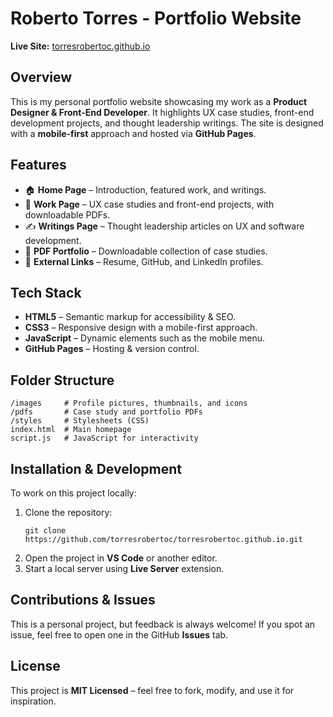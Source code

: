 # **Roberto Torres - Portfolio Website**  
**Live Site:** [torresrobertoc.github.io](https://torresrobertoc.github.io/)

## **Overview**  
This is my personal portfolio website showcasing my work as a **Product Designer & Front-End Developer**. It highlights UX case studies, front-end development projects, and thought leadership writings. The site is designed with a **mobile-first** approach and hosted via **GitHub Pages**.

## **Features**  
- 🏠 **Home Page** – Introduction, featured work, and writings.  
- 💼 **Work Page** – UX case studies and front-end projects, with downloadable PDFs.  
- ✍ **Writings Page** – Thought leadership articles on UX and software development.  
- 📄 **PDF Portfolio** – Downloadable collection of case studies.  
- 🔗 **External Links** – Resume, GitHub, and LinkedIn profiles.

## **Tech Stack**  
- **HTML5** – Semantic markup for accessibility & SEO.  
- **CSS3** – Responsive design with a mobile-first approach.  
- **JavaScript** – Dynamic elements such as the mobile menu.  
- **GitHub Pages** – Hosting & version control.  

## **Folder Structure**  
```
/images     # Profile pictures, thumbnails, and icons  
/pdfs       # Case study and portfolio PDFs  
/styles     # Stylesheets (CSS)  
index.html  # Main homepage  
script.js   # JavaScript for interactivity  
```

## **Installation & Development**  
To work on this project locally:  
1. Clone the repository:  
   ```
   git clone https://github.com/torresrobertoc/torresrobertoc.github.io.git
   ```
2. Open the project in **VS Code** or another editor.  
3. Start a local server using **Live Server** extension.  

## **Contributions & Issues**  
This is a personal project, but feedback is always welcome! If you spot an issue, feel free to open one in the GitHub **Issues** tab.

## **License**  
This project is **MIT Licensed** – feel free to fork, modify, and use it for inspiration.
